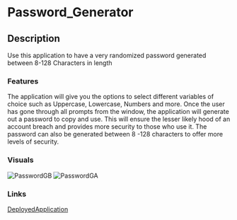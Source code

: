 # Password_Generator

## Description
Use this application to have a very randomized password generated between 8-128 Characters in length

### Features
The application will give you the options to select different variables of choice such as Uppercase, Lowercase, Numbers and more. Once the user has gone through all prompts from the window, the application will generate out a password to copy and use. This will ensure the lesser likely hood of an account breach and provides more security to those who use it. The password can also be generated between 8 -128 characters to offer more levels of security.

### Visuals
![PasswordGB](https://user-images.githubusercontent.com/77699769/107867889-f2805a80-6e4c-11eb-80c6-c7327848c021.PNG)
![PasswordGA](https://user-images.githubusercontent.com/77699769/107867888-f01e0080-6e4c-11eb-9643-63e81efc762a.PNG)
### Links
[DeployedApplication](<https://drae7299.github.io/Password_Generator/>)
